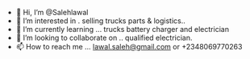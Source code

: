- 👋 Hi, I’m @Salehlawal
- 👀 I’m interested in . selling trucks parts & logistics..
- 🌱 I’m currently learning ... trucks battery charger and electrician 
- 💞️ I’m looking to collaborate on .. qualified electrician.
- 📫 How to reach me ... lawal.saleh@gmail.com or +2348069770263

<!---
Salehlawal is a ✨ special ✨ repository because its `README.md` (this file) appears on your GitHub profile.
You can click the Preview link to take a look at your changes.
--->
